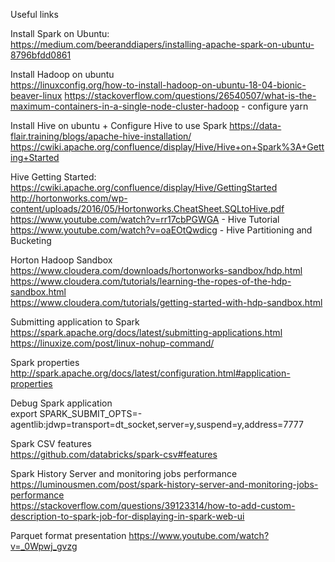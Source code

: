 Useful links

Install Spark on Ubuntu:  
https://medium.com/beeranddiapers/installing-apache-spark-on-ubuntu-8796bfdd0861

Install Hadoop on ubuntu   
https://linuxconfig.org/how-to-install-hadoop-on-ubuntu-18-04-bionic-beaver-linux
https://stackoverflow.com/questions/26540507/what-is-the-maximum-containers-in-a-single-node-cluster-hadoop - configure yarn

Install Hive on ubuntu + Configure Hive to use Spark
https://data-flair.training/blogs/apache-hive-installation/
https://cwiki.apache.org/confluence/display/Hive/Hive+on+Spark%3A+Getting+Started

Hive Getting Started:  
https://cwiki.apache.org/confluence/display/Hive/GettingStarted
http://hortonworks.com/wp-content/uploads/2016/05/Hortonworks.CheatSheet.SQLtoHive.pdf
https://www.youtube.com/watch?v=rr17cbPGWGA - Hive Tutorial
https://www.youtube.com/watch?v=oaEOtQwdicg - Hive Partitioning and Bucketing

Horton Hadoop Sandbox   
https://www.cloudera.com/downloads/hortonworks-sandbox/hdp.html   
https://www.cloudera.com/tutorials/learning-the-ropes-of-the-hdp-sandbox.html   
https://www.cloudera.com/tutorials/getting-started-with-hdp-sandbox.html   


Submitting application to Spark
https://spark.apache.org/docs/latest/submitting-applications.html
https://linuxize.com/post/linux-nohup-command/

Spark properties
http://spark.apache.org/docs/latest/configuration.html#application-properties

Debug Spark application   
export SPARK_SUBMIT_OPTS=-agentlib:jdwp=transport=dt_socket,server=y,suspend=y,address=7777

Spark CSV features   
https://github.com/databricks/spark-csv#features

Spark History Server and monitoring jobs performance
https://luminousmen.com/post/spark-history-server-and-monitoring-jobs-performance   
https://stackoverflow.com/questions/39123314/how-to-add-custom-description-to-spark-job-for-displaying-in-spark-web-ui

Parquet format presentation
https://www.youtube.com/watch?v=_0Wpwj_gvzg
